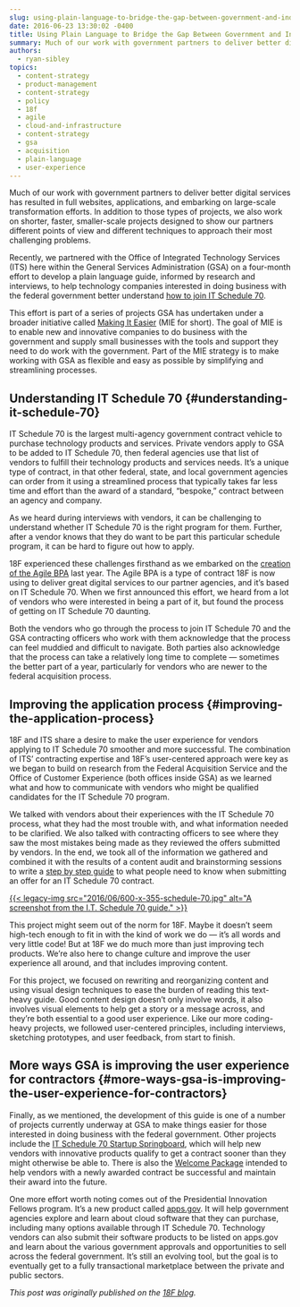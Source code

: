 ```yaml
---
slug: using-plain-language-to-bridge-the-gap-between-government-and-industry
date: 2016-06-23 13:30:02 -0400
title: Using Plain Language to Bridge the Gap Between Government and Industry
summary: Much of our work with government partners to deliver better digital services has resulted in full websites, applications, and embarking on large-scale transformation efforts. In addition to those types of projects, we also work on shorter, faster, smaller-scale projects designed to show our partners different points of view and different techniques to approach their most
authors:
  - ryan-sibley
topics:
  - content-strategy
  - product-management
  - content-strategy
  - policy
  - 18f
  - agile
  - cloud-and-infrastructure
  - content-strategy
  - gsa
  - acquisition
  - plain-language
  - user-experience
---
```


Much of our work with government partners to deliver better digital services has resulted in full websites, applications, and embarking on large-scale transformation efforts. In addition to those types of projects, we also work on shorter, faster, smaller-scale projects designed to show our partners different points of view and different techniques to approach their most challenging problems.

Recently, we partnered with the Office of Integrated Technology Services (ITS) here within the General Services Administration (GSA) on a four-month effort to develop a plain language guide, informed by research and interviews, to help technology companies interested in doing business with the federal government better understand [how to join IT Schedule 70](http://www.gsa.gov/portal/category/100406).

This effort is part of a series of projects GSA has undertaken under a broader initiative called [Making It Easier](http://gsablogs.gsa.gov/gsablog/2016/04/06/gsa-making-it-easier-for-suppliers-to-do-business-with-the-government/) (MIE for short). The goal of MIE is to enable new and innovative companies to do business with the government and supply small businesses with the tools and support they need to do work with the government. Part of the MIE strategy is to make working with GSA as flexible and easy as possible by simplifying and streamlining processes.

## Understanding IT Schedule 70 {#understanding-it-schedule-70}

IT Schedule 70 is the largest multi-agency government contract vehicle to purchase technology products and services. Private vendors apply to GSA to be added to IT Schedule 70, then federal agencies use that list of vendors to fulfill their technology products and services needs. It’s a unique type of contract, in that other federal, state, and local government agencies can order from it using a streamlined process that typically takes far less time and effort than the award of a standard, “bespoke,” contract between an agency and company.

As we heard during interviews with vendors, it can be challenging to understand whether IT Schedule 70 is the right program for them. Further, after a vendor knows that they do want to be part this particular schedule program, it can be hard to figure out how to apply.

18F experienced these challenges firsthand as we embarked on the [creation of the Agile BPA](https://18f.gsa.gov/2015/01/08/creating-a-federal-marketplace-for-agile-delivery-services/) last year. The Agile BPA is a type of contract 18F is now using to deliver great digital services to our partner agencies, and it’s based on IT Schedule 70. When we first announced this effort, we heard from a lot of vendors who were interested in being a part of it, but found the process of getting on IT Schedule 70 daunting.

Both the vendors who go through the process to join IT Schedule 70 and the GSA contracting officers who work with them acknowledge that the process can feel muddied and difficult to navigate. Both parties also acknowledge that the process can take a relatively long time to complete — sometimes the better part of a year, particularly for vendors who are newer to the federal acquisition process.

## Improving the application process {#improving-the-application-process}

18F and ITS share a desire to make the user experience for vendors applying to IT Schedule 70 smoother and more successful. The combination of ITS’ contracting expertise and 18F’s user-centered approach were key as we began to build on research from the Federal Acquisition Service and the Office of Customer Experience (both offices inside GSA) as we learned what and how to communicate with vendors who might be qualified candidates for the IT Schedule 70 program.

We talked with vendors about their experiences with the IT Schedule 70 process, what they had the most trouble with, and what information needed to be clarified. We also talked with contracting officers to see where they saw the most mistakes being made as they reviewed the offers submitted by vendors. In the end, we took all of the information we gathered and combined it with the results of a content audit and brainstorming sessions to write a [step by step guide](http://www.gsa.gov/portal/category/100406) to what people need to know when submitting an offer for an IT Schedule 70 contract.

[{{< legacy-img src="2016/06/600-x-355-schedule-70.jpg" alt="A screenshot from the I.T. Schedule 70 guide." >}}](http://www.gsa.gov/portal/category/100406)

This project might seem out of the norm for 18F. Maybe it doesn’t seem high-tech enough to fit in with the kind of work we do — it’s all words and very little code! But at 18F we do much more than just improving tech products. We’re also here to change culture and improve the user experience all around, and that includes improving content.

For this project, we focused on rewriting and reorganizing content and using visual design techniques to ease the burden of reading this text-heavy guide. Good content design doesn’t only involve words, it also involves visual elements to help get a story or a message across, and they’re both essential to a good user experience. Like our more coding-heavy projects, we followed user-centered principles, including interviews, sketching prototypes, and user feedback, from start to finish.

## More ways GSA is improving the user experience for contractors {#more-ways-gsa-is-improving-the-user-experience-for-contractors}

Finally, as we mentioned, the development of this guide is one of a number of projects currently underway at GSA to make things easier for those interested in doing business with the federal government. Other projects include the [IT Schedule 70 Startup Springboard](http://www.gsa.gov/portal/content/125886), which will help new vendors with innovative products qualify to get a contract sooner than they might otherwise be able to. There is also the [Welcome Package](http://www.gsa.gov/portal/content/121922) intended to help vendors with a newly awarded contract be successful and maintain their award into the future.

One more effort worth noting comes out of the Presidential Innovation Fellows program. It’s a new product called [apps.gov](https://www.apps.gov/). It will help government agencies explore and learn about cloud software that they can purchase, including many options available through IT Schedule 70. Technology vendors can also submit their software products to be listed on apps.gov and learn about the various government approvals and opportunities to sell across the federal government. It’s still an evolving tool, but the goal is to eventually get to a fully transactional marketplace between the private and public sectors.

_This post was originally published on the [18F blog](https://18f.gsa.gov/blog/)._